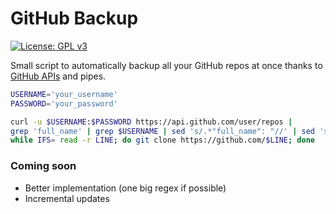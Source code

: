 # GitHub Backup

[![License: GPL v3](https://img.shields.io/badge/License-GPL%20v3-blue.svg)](https://www.gnu.org/licenses/gpl-3.0)

Small script to automatically backup all your GitHub repos at once thanks to [GitHub APIs](https://developer.github.com/v3/repos/) and pipes.

```bash
USERNAME='your_username'
PASSWORD='your_password'

curl -u $USERNAME:$PASSWORD https://api.github.com/user/repos |
grep 'full_name' | grep $USERNAME | sed 's/.*"full_name": "//' | sed 's/",//' |
while IFS= read -r LINE; do git clone https://github.com/$LINE; done
```

### Coming soon

- Better implementation (one big regex if possible)
- Incremental updates

